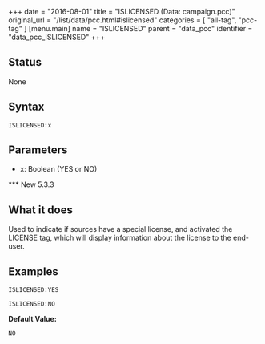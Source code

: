 +++
date = "2016-08-01"
title = "ISLICENSED (Data: campaign.pcc)"
original_url = "/list/data/pcc.html#islicensed"
categories = [ "all-tag", "pcc-tag" ]
[menu.main]
    name = "ISLICENSED"
    parent = "data_pcc"
    identifier = "data_pcc_ISLICENSED"
+++

## Status

None

## Syntax

`ISLICENSED:x`

## Parameters

-   x: Boolean (YES or NO)



<span id="islicensed"></span> \*\*\* New 5.3.3

What it does
------------

Used to indicate if sources have a special license, and activated the
LICENSE tag, which will display information about the license to the
end-user.

Examples
--------

`ISLICENSED:YES`

`ISLICENSED:NO`

**Default Value:**

`NO`

